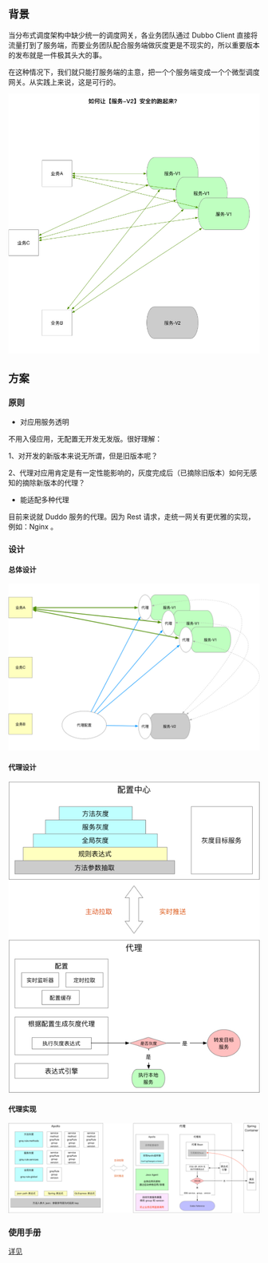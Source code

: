 
## 背景
当分布式调度架构中缺少统一的调度网关，各业务团队通过 Dubbo Client 直接将流量打到了服务端，而要业务团队配合服务端做灰度更是不现实的，所以重要版本的发布就是一件极其头大的事。

在这种情况下，我们就只能打服务端的主意，把一个个服务端变成一个个微型调度网关。从实践上来说，这是可行的。


![avatar](image/方案/背景.jpg)



## 方案
### 原则
 - 对应用服务透明
 
 不用入侵应用，无配置无开发无发版。很好理解：
 
 1、对开发的新版本来说无所谓，但是旧版本呢？
 
 2、代理对应用肯定是有一定性能影响的，灰度完成后（已摘除旧版本）如何无感知的摘除新版本的代理？
 
 
 - 能适配多种代理
 
 目前来说就 Duddo 服务的代理。因为 Rest 请求，走统一网关有更优雅的实现，例如：Nginx 。
 

### 设计
#### 总体设计

![avatar](image/方案/总体设计.jpg)


#### 代理设计

![avatar](image/方案/代理设计.jpg)


#### 代理实现

![avatar](image/方案/代理实现.jpg)


### 使用手册
[详见](doc/use.md)
